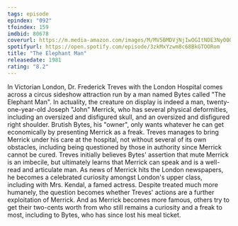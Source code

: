 ```yaml
---
tags: episode
epindex: "092"
tfoindex: 159
imdbid: 80678
coverurl: https://m.media-amazon.com/images/M/MV5BMDVjNjIwOGItNDE3Ny00OThjLWE0NzQtZTU3YjMzZTZjMzhkXkEyXkFqcGdeQXVyMTQxNzMzNDI@._V1_SX202_CR0,0,202,300_.jpg
spotifyurl: https://open.spotify.com/episode/3zkMxYzwm8c68BkGTOORom
title: "The Elephant Man"
releasedate: 1981
rating: "8.2"
---
```


In Victorian London, Dr. Frederick Treves with the London Hospital comes across a circus sideshow attraction run by a man named Bytes called "The Elephant Man". In actuality, the creature on display is indeed a man, twenty-one-year-old Joseph "John" Merrick, who has several physical deformities, including an oversized and disfigured skull, and an oversized and disfigured right shoulder. Brutish Bytes, his "owner", only wants whatever he can get economically by presenting Merrick as a freak. Treves manages to bring Merrick under his care at the hospital, not without several of its own obstacles, including being questioned by those in authority since Merrick cannot be cured. Treves initially believes Bytes' assertion that mute Merrick is an imbecile, but ultimately learns that Merrick can speak and is a well-read and articulate man. As news of Merrick hits the London newspapers, he becomes a celebrated curiosity amongst London's upper class, including with Mrs. Kendal, a famed actress. Despite treated much more humanely, the question becomes whether Treves' actions are a further exploitation of Merrick. And as Merrick becomes more famous, others try to get their two-cents worth from who still remains a curiosity and a freak to most, including to Bytes, who has since lost his meal ticket.